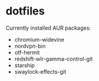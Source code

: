 # dotfiles

Currently installed AUR packages:

* chromium-widevine
* nordvpn-bin
* otf-hermit
* redshift-wlr-gamma-control-git
* starship
* swaylock-effects-git
